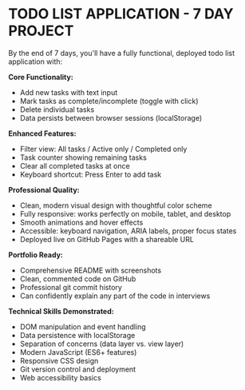 # TODO LIST APPLICATION - 7 DAY PROJECT

By the end of 7 days, you'll have a fully functional, deployed todo list application with:

**Core Functionality:**

-   Add new tasks with text input
-   Mark tasks as complete/incomplete (toggle with click)
-   Delete individual tasks
-   Data persists between browser sessions (localStorage)

**Enhanced Features:**

-   Filter view: All tasks / Active only / Completed only
-   Task counter showing remaining tasks
-   Clear all completed tasks at once
-   Keyboard shortcut: Press Enter to add task

**Professional Quality:**

-   Clean, modern visual design with thoughtful color scheme
-   Fully responsive: works perfectly on mobile, tablet, and desktop
-   Smooth animations and hover effects
-   Accessible: keyboard navigation, ARIA labels, proper focus states
-   Deployed live on GitHub Pages with a shareable URL

**Portfolio Ready:**

-   Comprehensive README with screenshots
-   Clean, commented code on GitHub
-   Professional git commit history
-   Can confidently explain any part of the code in interviews

**Technical Skills Demonstrated:**

-   DOM manipulation and event handling
-   Data persistence with localStorage
-   Separation of concerns (data layer vs. view layer)
-   Modern JavaScript (ES6+ features)
-   Responsive CSS design
-   Git version control and deployment
-   Web accessibility basics
